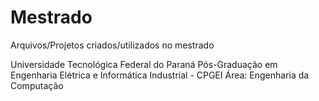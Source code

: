 # Mestrado
Arquivos/Projetos criados/utilizados no mestrado 

Universidade Tecnológica Federal do Paraná
Pós-Graduação em Engenharia Elétrica e Informática Industrial - CPGEI
Área: Engenharia da Computação
